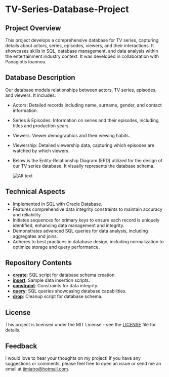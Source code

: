 # TV-Series-Database-Project

## Project Overview

This project develops a comprehensive database for TV series, capturing details about actors, series, episodes, viewers, and their interactions. It showcases skills in SQL, database management, and data analysis within the entertainment industry context. It was developed in collaboration with Panagiotis Ioannou.

## Database Description

Our database models relationships between actors, TV series, episodes, and viewers. It includes:

- Actors: Detailed records including name, surname, gender, and contact information.
- Series & Episodes: Information on series and their episodes, including titles and production years.
- Viewers: Viewer demographics and their viewing habits.
- Viewership: Detailed viewership data, capturing which episodes are watched by which viewers.
- Below is the Entity-Relationship Diagram (ERD) utilized for the design of our TV series database. It visually represents the database schema.

  ![Alt text](https://github.com/jimiatro/TV-Series-Database-Project/blob/main/ERD.png)

## Technical Aspects

- Implemented in SQL with Oracle Database.
- Features comprehensive data integrity constraints to maintain accuracy and reliability.
- Initiates sequences for primary keys to ensure each record is uniquely identified, enhancing data management and integrity.
- Demonstrates advanced SQL queries for data analysis, including aggregates and joins.
- Adheres to best practices in database design, including normalization to optimize storage and query performance.

## Repository Contents

- **[create](./create_.txt)**: SQL script for database schema creation.
- **[insert](./insert_.txt)**: Sample data insertion scripts.
- **[constraint](./constraint_.txt)**: Constraints for data integrity.
- **[query](./query_.txt)**: SQL queries showcasing database capabilities.
- **[drop](./drop_.txt)**: Cleanup script for database schema.



## License 

This project is licensed under the MIT License - see the [LICENSE](LICENSE) file for details.

## Feedback 
I would love to hear your thoughts on my project! If you have any suggestions or comments, please feel free to open an issue or send me an email at jimiatro@hotmail.com.

